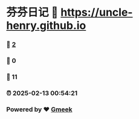 # 芬芬日记 :link: https://uncle-henry.github.io 
### :page_facing_up: [2](https://uncle-henry.github.io/tag.html) 
### :speech_balloon: 0 
### :hibiscus: 11 
### :alarm_clock: 2025-02-13 00:54:21 
### Powered by :heart: [Gmeek](https://github.com/Meekdai/Gmeek)
